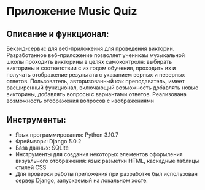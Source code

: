 # Приложение Music Quiz
## Описание и функционал:
Бекэнд-сервис для веб-приложения для проведения викторин.
Разработанное веб-приложение позволяет ученикам музыкальной школы проходить викторины в целях самоконтроля: выбирать викторины в соответствии с их годом обучения, проходить их и получать отображение результата с указанием верных и неверных ответов. Пользователь, авторизованный как преподаватель, имеет расширенный функционал, включающий возможность добавлять новые викторины, добавлять вопросы с вариантами ответов. Реализована возможность отображения вопросов с изображениями
## Инструменты:
* Язык программирования: Python 3.10.7 
* Фреймворк: Django 5.0.2 
* База данных: SQLite 
* Инструменты для создания некоторых элементов оформления визуального отображения: язык разметки HTML, каскадные таблицы стилей CSS
* Для проверки работы приложения при разработке был использован сервер Django, запускаемый на локальном хосте.